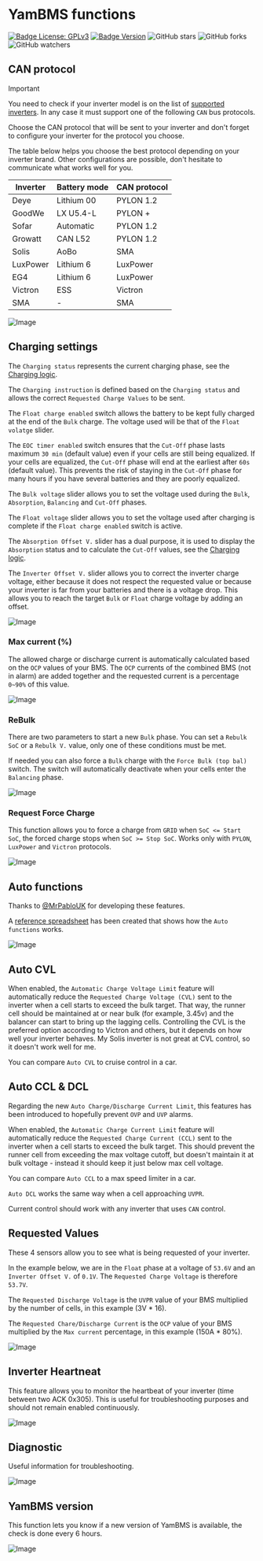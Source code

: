 # YamBMS functions

[![Badge License: GPLv3](https://img.shields.io/badge/License-GPLv3-brightgreen.svg)](https://www.gnu.org/licenses/gpl-3.0)
[![Badge Version](https://img.shields.io/github/v/release/Sleeper85/esphome-jk-bms-can?include_prereleases&color=yellow&logo=DocuSign&logoColor=white)](https://github.com/Sleeper85/esphome-jk-bms-can/releases/latest)
![GitHub stars](https://img.shields.io/github/stars/Sleeper85/esphome-jk-bms-can)
![GitHub forks](https://img.shields.io/github/forks/Sleeper85/esphome-jk-bms-can)
![GitHub watchers](https://img.shields.io/github/watchers/Sleeper85/esphome-jk-bms-can)

## CAN protocol

> [!IMPORTANT]  
> You need to check if your inverter model is on the list of [supported inverters](Supported_devices.md#supported-inverter). In any case it must support one of the following `CAN` bus protocols.

Choose the CAN protocol that will be sent to your inverter and don't forget to configure your inverter for the protocol you choose.

The table below helps you choose the best protocol depending on your inverter brand.
Other configurations are possible, don't hesitate to communicate what works well for you.

| Inverter | Battery mode | CAN protocol |
| --- | --- | --- |
| Deye | Lithium 00 | PYLON 1.2 |
| GoodWe | LX U5.4-L | PYLON + |
| Sofar | Automatic | PYLON 1.2 |
| Growatt | CAN L52 | PYLON 1.2 |
| Solis | AoBo | SMA |
| LuxPower | Lithium 6 | LuxPower |
| EG4 | Lithium 6 | LuxPower |
| Victron | ESS | Victron |
| SMA | - | SMA |

![Image](../../images/YamBMS_CANBUS_Protocol.png "YamBMS_CANBUS_Protocol")

## Charging settings

The `Charging status` represents the current charging phase, see the [Charging logic](Charging_logic.md).

The `Charging instruction` is defined based on the `Charging status` and allows the correct `Requested Charge Values` ​​to be sent.

The `Float charge enabled` switch allows the battery to be kept fully charged at the end of the `Bulk` charge. The voltage used will be that of the `Float volatge` slider.

The `EOC timer enabled` switch ensures that the `Cut-Off` phase lasts maximum `30 min` (default value) even if your cells are still being equalized. If your cells are equalized, the `Cut-Off` phase will end at the earliest after `60s` (default value). This prevents the risk of staying in the `Cut-Off` phase for many hours if you have several batteries and they are poorly equalized.

The `Bulk voltage` slider allows you to set the voltage used during the `Bulk`, `Absorption`, `Balancing` and `Cut-Off` phases.

The `Float voltage` slider allows you to set the voltage used after charging is complete if the `Float charge enabled` switch is active.

The `Absorption Offset V.` slider has a dual purpose, it is used to display the `Absorption` status and to calculate the `Cut-Off` values, see the [Charging logic](Charging_logic.md).

The `Inverter Offset V.` slider allows you to correct the inverter charge voltage, either because it does not respect the requested value or because your inverter is far from your batteries and there is a voltage drop. This allows you to reach the target `Bulk` or `Float` charge voltage by adding an offset.

![Image](../../images/YamBMS_Charging_Settings.png "YamBMS_Charging_Settings")

### Max current (%)

The allowed charge or discharge current is automatically calculated based on the `OCP` values ​​of your BMS. The `OCP` currents of the combined BMS (not in alarm) are added together and the requested current is a percentage `0~90%` of this value.

![Image](../../images/YamBMS_Max_Current_PCT.png "YamBMS_Max_Current_PCT")

### ReBulk

There are two parameters to start a new `Bulk` phase. You can set a `Rebulk SoC` or a `Rebulk V.` value, only one of these conditions must be met.

If needed you can also force a `Bulk` charge with the `Force Bulk (top bal)` switch. The switch will automatically deactivate when your cells enter the `Balancing` phase.

![Image](../../images/YamBMS_ReBulk.png "YamBMS_ReBulk")

### Request Force Charge

This function allows you to force a charge from `GRID` when `SoC <= Start SoC`, the forced charge stops when `SoC >= Stop SoC`. Works only with `PYLON`, `LuxPower` and `Victron` protocols.

![Image](../../images/YamBMS_Request_Force_Charge.png "YamBMS_Request_Force_Charge")

## Auto functions

Thanks to [@MrPabloUK](https://github.com/MrPabloUK) for developing these features.

A [reference spreadsheet](https://docs.google.com/spreadsheets/d/1UwZ94Qca-DBP5gppzKmAjbMJYZGjR4lMwZtwwQR9wWY/edit?usp=sharing) has been created that shows how the `Auto functions` works.

![Image](../../images/YamBMS_Auto_CVL_CCL_DCL.png "YamBMS_Auto_CVL_CCL_DCL")

## Auto CVL

When enabled, the `Automatic Charge Voltage Limit` feature will automatically reduce the `Requested Charge Voltage (CVL)` sent to the inverter when a cell starts to exceed the bulk target.
That way, the runner cell should be maintained at or near bulk (for example, 3.45v) and the balancer can start to bring up the lagging cells.
Controlling the CVL is the preferred option according to Victron and others, but it depends on how well your inverter behaves.
My Solis inverter is not great at CVL control, so it doesn't work well for me.

You can compare `Auto CVL` to cruise control in a car.

## Auto CCL & DCL

Regarding the new `Auto Charge/Discharge Current Limit`, this features has been introduced to hopefully prevent `OVP` and `UVP` alarms.

When enabled, the `Automatic Charge Current Limit` feature will automatically reduce the `Requested Charge Current (CCL)` sent to the inverter when a cell starts to exceed the bulk target.
This should prevent the runner cell from exceeding the max voltage cutoff, but doesn't maintain it at bulk voltage - instead it should keep it just below max cell voltage.

You can compare `Auto CCL` to a max speed limiter in a car.

`Auto DCL` works the same way when a cell approaching `UVPR`.

Current control should work with any inverter that uses `CAN` control.

## Requested Values

These 4 sensors allow you to see what is being requested of your inverter.

In the example below, we are in the `Float` phase at a voltage of `53.6V` and an `Inverter Offset V.` of `0.1V`. The `Requested Charge Voltage` is therefore `53.7V`.

The `Requested Discharge Voltage` is the `UVPR` value of your BMS multiplied by the number of cells, in this example (3V * 16).

The `Requested Chare/Discharge Current` is the `OCP` value of your BMS multiplied by the `Max current` percentage, in this example (150A * 80%).

![Image](../../images/YamBMS_Requested_Values.png "YamBMS_Requested_Values")

## Inverter Heartneat

This feature allows you to monitor the heartbeat of your inverter (time between two ACK 0x305). This is useful for troubleshooting purposes and should not remain enabled continuously.

![Image](../../images/YamBMS_Inverter_Heartbeat.png "YamBMS_Inverter_Heartbeat")

## Diagnostic

Useful information for troubleshooting.

![Image](../../images/YamBMS_Diagnostic.png "YamBMS_Diagnostic")

## YamBMS version

This function lets you know if a new version of YamBMS is available, the check is done every 6 hours.

![Image](../../images/YamBMS_New_version.png "YamBMS_New_version")
